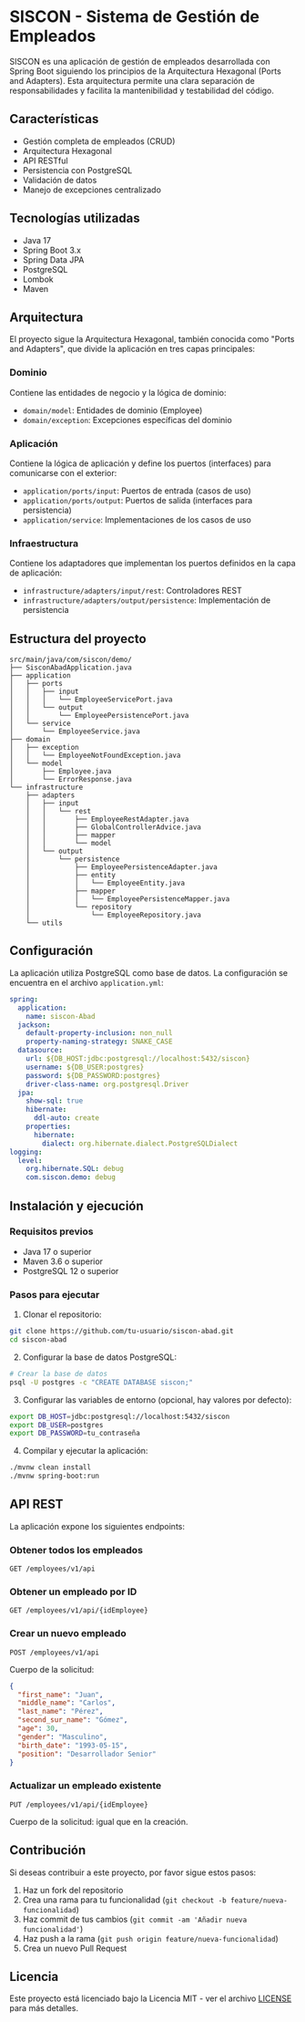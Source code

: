 # SISCON - Sistema de Gestión de Empleados

SISCON es una aplicación de gestión de empleados desarrollada con Spring Boot siguiendo los principios de la Arquitectura Hexagonal (Ports and Adapters). Esta arquitectura permite una clara separación de responsabilidades y facilita la mantenibilidad y testabilidad del código.

## Características

- Gestión completa de empleados (CRUD)
- Arquitectura Hexagonal
- API RESTful
- Persistencia con PostgreSQL
- Validación de datos
- Manejo de excepciones centralizado

## Tecnologías utilizadas

- Java 17
- Spring Boot 3.x
- Spring Data JPA
- PostgreSQL
- Lombok
- Maven

## Arquitectura

El proyecto sigue la Arquitectura Hexagonal, también conocida como "Ports and Adapters", que divide la aplicación en tres capas principales:

### Dominio

Contiene las entidades de negocio y la lógica de dominio:

- `domain/model`: Entidades de dominio (Employee)
- `domain/exception`: Excepciones específicas del dominio

### Aplicación

Contiene la lógica de aplicación y define los puertos (interfaces) para comunicarse con el exterior:

- `application/ports/input`: Puertos de entrada (casos de uso)
- `application/ports/output`: Puertos de salida (interfaces para persistencia)
- `application/service`: Implementaciones de los casos de uso

### Infraestructura

Contiene los adaptadores que implementan los puertos definidos en la capa de aplicación:

- `infrastructure/adapters/input/rest`: Controladores REST
- `infrastructure/adapters/output/persistence`: Implementación de persistencia

## Estructura del proyecto

```
src/main/java/com/siscon/demo/
├── SisconAbadApplication.java
├── application
│   ├── ports
│   │   ├── input
│   │   │   └── EmployeeServicePort.java
│   │   └── output
│   │       └── EmployeePersistencePort.java
│   └── service
│       └── EmployeeService.java
├── domain
│   ├── exception
│   │   └── EmployeeNotFoundException.java
│   └── model
│       ├── Employee.java
│       └── ErrorResponse.java
└── infrastructure
    ├── adapters
    │   ├── input
    │   │   └── rest
    │   │       ├── EmployeeRestAdapter.java
    │   │       ├── GlobalControllerAdvice.java
    │   │       ├── mapper
    │   │       └── model
    │   └── output
    │       └── persistence
    │           ├── EmployeePersistenceAdapter.java
    │           ├── entity
    │           │   └── EmployeeEntity.java
    │           ├── mapper
    │           │   └── EmployeePersistenceMapper.java
    │           └── repository
    │               └── EmployeeRepository.java
    └── utils
```

## Configuración

La aplicación utiliza PostgreSQL como base de datos. La configuración se encuentra en el archivo `application.yml`:

```yaml
spring:
  application:
    name: siscon-Abad
  jackson:
    default-property-inclusion: non_null
    property-naming-strategy: SNAKE_CASE
  datasource:
    url: ${DB_HOST:jdbc:postgresql://localhost:5432/siscon}
    username: ${DB_USER:postgres}
    password: ${DB_PASSWORD:postgres}
    driver-class-name: org.postgresql.Driver
  jpa:
    show-sql: true
    hibernate:
      ddl-auto: create
    properties:
      hibernate:
        dialect: org.hibernate.dialect.PostgreSQLDialect
logging:
  level:
    org.hibernate.SQL: debug
    com.siscon.demo: debug
```

## Instalación y ejecución

### Requisitos previos

- Java 17 o superior
- Maven 3.6 o superior
- PostgreSQL 12 o superior

### Pasos para ejecutar

1. Clonar el repositorio:

```bash
git clone https://github.com/tu-usuario/siscon-abad.git
cd siscon-abad
```

2. Configurar la base de datos PostgreSQL:

```bash
# Crear la base de datos
psql -U postgres -c "CREATE DATABASE siscon;"
```

3. Configurar las variables de entorno (opcional, hay valores por defecto):

```bash
export DB_HOST=jdbc:postgresql://localhost:5432/siscon
export DB_USER=postgres
export DB_PASSWORD=tu_contraseña
```

4. Compilar y ejecutar la aplicación:

```bash
./mvnw clean install
./mvnw spring-boot:run
```

## API REST

La aplicación expone los siguientes endpoints:

### Obtener todos los empleados

```
GET /employees/v1/api
```

### Obtener un empleado por ID

```
GET /employees/v1/api/{idEmployee}
```

### Crear un nuevo empleado

```
POST /employees/v1/api
```

Cuerpo de la solicitud:

```json
{
  "first_name": "Juan",
  "middle_name": "Carlos",
  "last_name": "Pérez",
  "second_sur_name": "Gómez",
  "age": 30,
  "gender": "Masculino",
  "birth_date": "1993-05-15",
  "position": "Desarrollador Senior"
}
```

### Actualizar un empleado existente

```
PUT /employees/v1/api/{idEmployee}
```

Cuerpo de la solicitud: igual que en la creación.


## Contribución

Si deseas contribuir a este proyecto, por favor sigue estos pasos:

1. Haz un fork del repositorio
2. Crea una rama para tu funcionalidad (`git checkout -b feature/nueva-funcionalidad`)
3. Haz commit de tus cambios (`git commit -am 'Añadir nueva funcionalidad'`)
4. Haz push a la rama (`git push origin feature/nueva-funcionalidad`)
5. Crea un nuevo Pull Request

## Licencia

Este proyecto está licenciado bajo la Licencia MIT - ver el archivo [LICENSE](LICENSE) para más detalles.